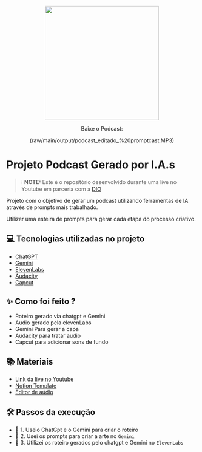 <p align="center">
<img 
    src=".github/assets/cover.png"
    width="300"
/>
</p>
<p align="center">
    Baixe o Podcast:
</p>
<p align="center">
(raw/main/output/podcast_editado_%20promptcast.MP3)
</p>

# Projeto Podcast Gerado por I.A.s


 > ℹ️ **NOTE:** Este é o repositório desenvolvido durante uma live no Youtube em parceria com a [DIO](https://dio.me)

Projeto com o objetivo de gerar um podcast utilizando ferramentas de IA através de prompts mais trabalhado.

Utilizer uma esteira de prompts para gerar cada etapa do processo criativo.

## 💻 Tecnologias utilizadas no projeto

- [ChatGPT](https://chat.openai.com/) 
- [Gemini](https://www.gemini.com/)
- [ElevenLabs](https://beta.elevenlabs.io/)
- [Audacity](https://www.audacityteam.org/)
- [Capcut](https://www.capcut.com/pt-br/)

## ✨ Como foi feito ?

- Roteiro gerado via chatgpt e Gemini
- Audio gerado pela elevenLabs
- Gemini Para gerar a capa
- Audacity para tratar audio
- Capcut para adicionar sons de fundo

## 📚 Materiais

- [Link da live no Youtube](https://www.youtube.com)
- [Notion Template](https://helpful-jump-17b.notion.site/PAS-Podcast-AI-Studio-210489e15d7a4a73b743bb159e45d06f?pvs=4)
- [Editor de aúdio](https://www.capcut.com/editor?from_page=landing_page&__action_from=picture_V%C3%ADdeos%20profissionais%20em%20minutos,%20n%C3%A3o%20em%20horas.)


## 🛠️ Passos da execução

- 🤖 1. Useio ChatGpt e o Gemini para criar o roteiro
- 🤖 2. Usei os prompts para criar a arte no `Gemini`
- 🤖 3. Utilizei os roteiro gerados pelo chatgpt e Gemini no  `ElevenLabs`
